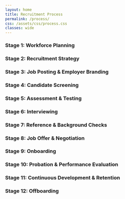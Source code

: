 ```yaml
---
layout: home
title: Recruitment Process
permalink: /process/
css: /assets/css/process.css
classes: wide
---
```


<!-- ensure the CSS is loaded for this page -->
<link rel="stylesheet" href="{{ '/assets/css/process.css' | relative_url }}">

<div class="timeline">

  <div class="process left">
    <div class="content">
      <h3><span class="stage">Stage 1:</span> Workforce Planning</h2>
    </div>
  </div>

  <div class="process right">
    <div class="content">
      <h3><span class="stage">Stage 2:</span> Recruitment Strategy</h2>
    </div>
  </div>

  <div class="process left">
    <div class="content">
      <h3><span class="stage">Stage 3:</span> Job Posting &amp; Employer Branding</h2>
    </div>
  </div>

  <div class="process right">
    <div class="content">
      <h3><span class="stage">Stage 4:</span> Candidate Screening</h2>
    </div>
  </div>

  <div class="process left">
    <div class="content">
      <h3><span class="stage">Stage 5:</span> Assessment &amp; Testing</h2>
    </div>
  </div>

  <div class="process right">
    <div class="content">
      <h3><span class="stage">Stage 6:</span> Interviewing</h2>
    </div>
  </div>

  <div class="process left">
    <div class="content">
      <h3><span class="stage">Stage 7:</span> Reference &amp; Background Checks</h2>
    </div>
  </div>

  <div class="process right">
    <div class="content">
      <h3><span class="stage">Stage 8:</span> Job Offer &amp; Negotiation</h2>
    </div>
  </div>

  <div class="process left">
    <div class="content">
      <h3><span class="stage">Stage 9:</span> Onboarding</h2>
    </div>
  </div>

  <div class="process right">
    <div class="content">
      <h3><span class="stage">Stage 10:</span> Probation &amp; Performance Evaluation</h2>
    </div>
  </div>

  <div class="process left">
    <div class="content">
      <h3><span class="stage">Stage 11:</span> Continuous Development &amp; Retention</h2>
    </div>
  </div>

  <div class="process right">
    <div class="content">
      <h3><span class="stage">Stage 12:</span> Offboarding</h2>
    </div>
  </div>

</div>






